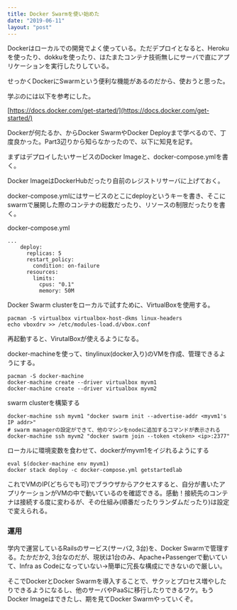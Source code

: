 ```yaml
---
title: Docker Swarmを使い始めた
date: "2019-06-11"
layout: "post"
---
```


Dockerはローカルでの開発でよく使っている。ただデプロイとなると、Herokuを使ったり、dokkuを使ったり、はたまたコンテナ技術無しにサーバで直にアプリケーションを実行したりしている。

せっかくDockerにSwarmという便利な機能があるのだから、使おうと思った。

学ぶのには以下を参考にした。

[https://docs.docker.com/get-started/](https://docs.docker.com/get-started/)

Dockerが何たるか、からDocker SwarmやDocker Deployまで学べるので、丁度良かった。Part3辺りから知らなかったので、以下に知見を記す。

まずはデプロイしたいサービスのDocker Imageと、docker-compose.ymlを書く。

Docker ImageはDockerHubだったり自前のレジストリサーバに上げておく。

docker-compose.ymlにはサービスのとこにdeployというキーを書き、そこにswarmで展開した際のコンテナの総数だったり、リソースの制限だったりを書く。

docker-compose.yml

```
...
    deploy:
      replicas: 5
      restart_policy:
        condition: on-failure
      resources:
        limits:
          cpus: "0.1"
          memory: 50M
```

Docker Swarm clusterをローカルで試すために、VirtualBoxを使用する。

```
pacman -S virtualbox virtualbox-host-dkms linux-headers
echo vboxdrv >> /etc/modules-load.d/vbox.conf
```

再起動すると、VirutalBoxが使えるようになる。

docker-machineを使って、tinylinux(docker入り)のVMを作成、管理できるようにする。

```
pacman -S docker-machine
docker-machine create --driver virtualbox myvm1
docker-machine create --driver virtualbox myvm2
```

swarm clusterを構築する

```
docker-machine ssh myvm1 "docker swarm init --advertise-addr <myvm1's IP addr>"
# swarm managerの設定ができて、他のマシンをnodeに追加するコマンドが表示される
docker-machine ssh myvm2 "docker swarm join --token <token> <ip>:2377"
```

ローカルに環境変数を食わせて、dockerがmyvm1をイジれるようにする

```
eval $(docker-machine env myvm1)
docker stack deploy -c docker-compose.yml getstartedlab
```

これでVMのIP(どちらでも可)でブラウザからアクセスすると、自分が書いたアプリケーションがVMの中で動いているのを確認できる。感動！接続先のコンテナは接続する度に変わるが、その仕組み(順番だったりランダムだったり)は設定で変えられる。

### 運用

学内で運営しているRailsのサービス(サーバ2, 3台)を、Docker Swarmで管理する。たかだか2, 3台なのだが、現状は1台のみ、Apache+Passengerで動いていて、Infra as Codeになっていない→簡単に冗長な構成にできないので厳しい。

そこでDockerとDocker Swarmを導入することで、サクッとプロセス増やしたりできるようになるし、他のサーバやPaaSに移行したりできるワケ。もうDocker Imageはできたし、期を見てDocker Swarmやっていくぞ。
